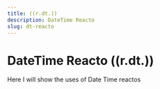 ```yaml
---
title: ((r.dt.))
description: DateTime Reacto
slug: dt-reacto
---
```


# DateTime Reacto ((r.dt.))

Here I will show the uses of Date Time reactos